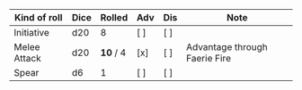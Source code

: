 | Kind of roll | Dice | Rolled     | Adv | Dis | Note                          |
| ------------ | ---- | ---------- | --- | --- | ----------------------------- |
| Initiative   | d20  | 8          | [ ] | [ ] |                               |
| Melee Attack | d20  | **10** / 4 | [x] | [ ] | Advantage through Faerie Fire |
| Spear        | d6   | 1          | [ ] | [ ] |                               |
